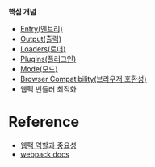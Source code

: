 
**핵심 개념** 

- [Entry(엔트리)](https://webpack.kr/concepts/#entry)
- [Output(출력)](https://webpack.kr/concepts/#output)
- [Loaders(로더)](https://webpack.kr/concepts/#loaders)
- [Plugins(플러그인)](https://webpack.kr/concepts/#plugins)
- [Mode(모드)](https://webpack.kr/concepts/#mode)
- [Browser Compatibility(브라우저 호환성)](https://webpack.kr/concepts/#browser-compatibility)
- 웹팩 번들러 최적화

# Reference

- [웹팩 역할과 중요성](https://f-lab.kr/insight/the-role-and-importance-of-webpack-in-modern-web-development?gad_source=1&gclid=Cj0KCQjwqIm_BhDnARIsAKBYcmtVQsJ7KwDJuV4m9KIKHAi4zxjwLJTchdtGZs6UnyZ41ABvcUAz2i0aAqsrEALw_wcB) 
- [webpack docs](https://webpack.kr/) 
